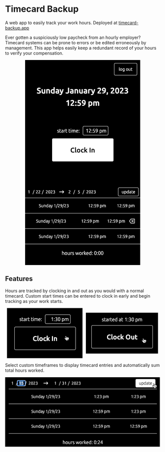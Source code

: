# Timecard Backup
A web app to easily track your work hours. Deployed at [timecard-backup.app](https://www.timecard-backup.app/)

Ever gotten a suspiciously low paycheck from an hourly employer? Timecard systems
can be prone to errors or be edited erroneously by management. This app helps easily
keep a redundant record of your hours to verify your compensation.

<p align="center">
  <img src="https://github.com/Jeff0Brewer/readme-img/blob/main/timecard-backup/timecard-ex.jpg?raw=true" alt="layout example"/>
</p>

## Features
Hours are tracked by clocking in and out as you would with a normal timecard. Custom
start times can be entered to clock in early and begin tracking as your work starts.

<p style="display: flex; align-items: center; justify-content: space-around;">
  <img src="https://github.com/Jeff0Brewer/readme-img/blob/main/timecard-backup/clockin.jpg?raw=true" alt="clock in button"/>
  <img src="https://github.com/Jeff0Brewer/readme-img/blob/main/timecard-backup/clockout.jpg?raw=true" alt="clock out button"/>
</p>

Select custom timeframes to display timecard entries and automatically sum total hours worked.

<p align="center">
  <img src="https://github.com/Jeff0Brewer/readme-img/blob/main/timecard-backup/list-ex.jpg?raw=true" alt="list example"/>
</p>
